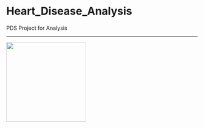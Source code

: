 # Heart_Disease_Analysis
PDS Project for Analysis
<hr>
<a href="https://www.kaggle.com/ronitf/heart-disease-uci">
<img src="http://www.broadheath.coventry.sch.uk/wp-content/uploads/2016/05/real-heart-drawing-real-heart-drawing-simpleanatomical-heart-merling-meijer-tattoos-tattoo-design-ideas-ziyb18po.png" width="210px" height="210px">
